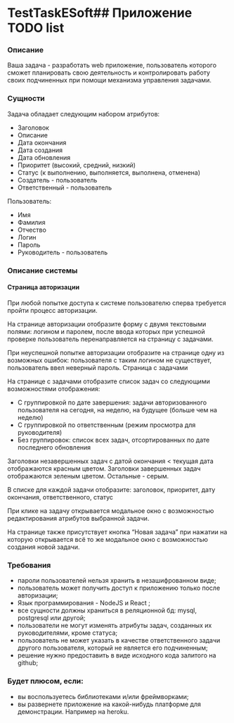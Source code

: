 # TestTaskESoft## Приложение TODO list
### Описание
Ваша задача - разработать web приложение, пользователь которого сможет планировать свою деятельность и контролировать работу своих подчиненных при помощи механизма управления задачами.
### Сущности

Задача обладает следующим набором атрибутов:
*	Заголовок
*	Описание
*	Дата окончания
*   Дата создания
*   Дата обновления
*   Приоритет (высокий, средний, низкий)
* 	Статус (к выполнению, выполняется, выполнена, отменена)
* 	Создатель - пользователь
* 	Ответственный - пользователь


Пользователь:
*	Имя
*	Фамилия
*	Отчество
*	Логин
*	Пароль
*	Руководитель - пользователь



### Описание системы
#### Страница авторизации

При любой попытке доступа к системе пользователю сперва требуется пройти процесс авторизации.

На странице авторизации отобразите форму с двумя текстовыми полями: логином и паролем, после ввода которых при успешной проверке пользователь перенаправляется на страницу с задачами.

При неуспешной попытке авторизации отобразите на странице одну из возможных ошибок: пользователя с таким логином не существует, пользователь ввел неверный пароль.
Страница с задачами

На странице с задачами отобразите список задач со следующими возможностями отображения:

*	С группировкой по дате завершения: задачи авторизованного пользователя на сегодня, на неделю, на будущее (больше чем на неделю)
*	С группировкой по ответственным (режим просмотра для руководителя)
*	Без группировок: список всех задач, отсортированных по дате последнего обновления

Заголовки незавершенных задач с датой окончания < текущая дата отображаются красным цветом. Заголовки завершенных задач отображаются зеленым цветом. Остальные - серым.

В списке для каждой задачи отобразите: заголовок, приоритет, дату окончания, ответственного, статус

При клике на задачу открывается модальное окно с возможностью редактирования атрибутов выбранной задачи.

На странице также присутствует кнопка “Новая задача” при нажатии на которую открывается всё то же модальное окно с возможностью создания новой задачи.

### Требования
* 	пароли пользователей нельзя хранить в незашифрованном виде;
* 	пользователь может получить доступ к приложению только после авторизации;
* 	Язык программирования - NodeJS и React ;
* 	все сущности должны храниться в реляционной бд: mysql, postgresql или другой; 
* 	пользователи не могут изменять атрибуты задач, созданных их руководителями, кроме статуса;
* 	пользователь не может указать в качестве ответственного задачи другого пользователя, который не является его подчиненным;
* 	решение нужно предоставить в виде исходного кода залитого на github;

### Будет плюсом, если:
*	вы воспользуетесь библиотеками и/или фреймворками;
*	вы развернете приложение на какой-нибудь платформе для демонстрации. Например на heroku.
